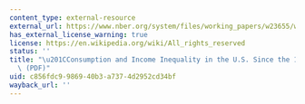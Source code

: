 ```yaml
---
content_type: external-resource
external_url: https://www.nber.org/system/files/working_papers/w23655/w23655.pdf
has_external_license_warning: true
license: https://en.wikipedia.org/wiki/All_rights_reserved
status: ''
title: "\u201CConsumption and Income Inequality in the U.S. Since the 1960s.\u201D\
  \ (PDF)"
uid: c856fdc9-9869-40b3-a737-4d2952cd34bf
wayback_url: ''
---
```

